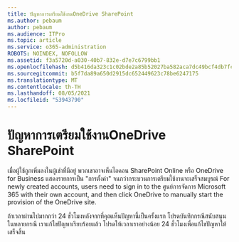 ```yaml
---
title: ปัญหาการเตรียมใช้งานOneDrive SharePoint
ms.author: pebaum
author: pebaum
ms.audience: ITPro
ms.topic: article
ms.service: o365-administration
ROBOTS: NOINDEX, NOFOLLOW
ms.assetid: f3a5720d-a030-40b7-832e-d7e7c6799bb1
ms.openlocfilehash: d5b416da323c1c02bde2a85b52027ba582aca7dc49bcf4db7fcede5100d0ed7a
ms.sourcegitcommit: b5f7da89a650d2915dc652449623c78be6247175
ms.translationtype: MT
ms.contentlocale: th-TH
ms.lasthandoff: 08/05/2021
ms.locfileid: "53943790"
---
```

# <a name="provisioning-issues-in-onedrive-and-sharepoint"></a>ปัญหาการเตรียมใช้งานOneDrive SharePoint

เมื่อผู้ใช้ถูกเพิ่มลงในผู้เช่าที่มีอยู่ พวกเขาอาจเห็นไอคอน SharePoint Online หรือ OneDrive for Business แสดงรายการเป็น "การตั้งค่า" จนกว่ากระบวนการเตรียมใช้งานจะเสร็จสมบูรณ์ For newly created accounts, users need to sign in to the ศูนย์การจัดการ Microsoft 365 with their own account, and then click OneDrive to manually start the provision of the OneDrive site.
  
ถ้าเวลาผ่านไปมากกว่า 24 ชั่วโมงหลังจากที่คุณเห็นปัญหานี้เป็นครั้งแรก โปรดบันทึกกรณีสนับสนุน ในหลายกรณี เราแก้ไขปัญหาเรียบร้อยแล้ว โปรดให้เวลาเราอย่างน้อย 24 ชั่วโมงเพื่อแก้ไขปัญหาให้เสร็จสิ้น
  